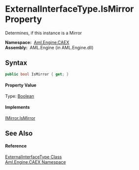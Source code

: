 ExternalInterfaceType.IsMirror Property
=======================================
Determines, if this instance is a Mirror

  **Namespace:**  [Aml.Engine.CAEX][1]  
  **Assembly:**  AML.Engine (in AML.Engine.dll)

Syntax
------

```csharp
public bool IsMirror { get; }
```

#### Property Value
Type: [Boolean][2]
#### Implements
[IMirror.IsMirror][3]  


See Also
--------

#### Reference
[ExternalInterfaceType Class][4]  
[Aml.Engine.CAEX Namespace][1]  

[1]: ../README.md
[2]: https://docs.microsoft.com/dotnet/api/system.boolean
[3]: ../IMirror/IsMirror.md
[4]: README.md
[5]: https://www.automationml.org
[6]: ../../icons/logoShade.png
